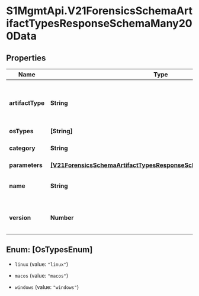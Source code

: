 # S1MgmtApi.V21ForensicsSchemaArtifactTypesResponseSchemaMany200Data

## Properties
Name | Type | Description | Notes
------------ | ------------- | ------------- | -------------
**artifactType** | **String** | Artifact type code name, used as identifier of the artifact | 
**osTypes** | **[String]** | Os types | 
**category** | **String** | Category of the artifact type | 
**parameters** | [**[V21ForensicsSchemaArtifactTypesResponseSchemaMany200Parameters]**](V21ForensicsSchemaArtifactTypesResponseSchemaMany200Parameters.md) | Parameters | [optional] 
**name** | **String** | User-readable name of the artifact | 
**version** | **Number** | Internal version of the artifact type | [optional] 


<a name="[OsTypesEnum]"></a>
## Enum: [OsTypesEnum]


* `linux` (value: `"linux"`)

* `macos` (value: `"macos"`)

* `windows` (value: `"windows"`)




